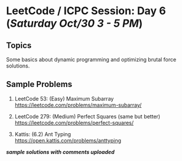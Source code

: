 # LeetCode / ICPC Session: Day 6 (***Saturday Oct/30 3 - 5 PM***)

## Topics
Some basics about dynamic programming and optimizing brutal force solutions.

## Sample Problems

1. LeetCode 53: (Easy) Maximum Subarray  
https://leetcode.com/problems/maximum-subarray/  

2. LeetCode 279: (Medium) Perfect Squares (same but better)  
https://leetcode.com/problems/perfect-squares/  

3. Kattis: (6.2) Ant Typing  
https://open.kattis.com/problems/anttyping  

___sample solutions with comments uploaded___